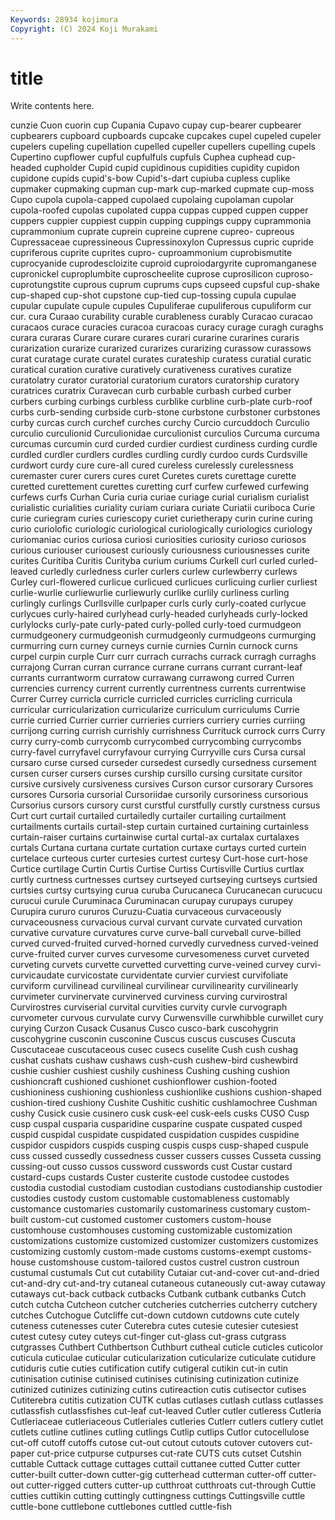 ```yaml
---
Keywords: 28934 kojimura
Copyright: (C) 2024 Koji Murakami
---
```


# title

Write contents here.




cunzie Cuon cuorin cup Cupania Cupavo cupay cup-bearer cupbearer cupbearers
cupboard cupboards cupcake cupcakes cupel cupeled cupeler cupelers cupeling cupellation
cupelled cupeller cupellers cupelling cupels Cupertino cupflower cupful cupfulfuls cupfuls
Cuphea cuphead cup-headed cupholder Cupid cupid cupidinous cupidities cupidity cupidon
cupidone cupids cupid's-bow Cupid's-dart cupiuba cupless cuplike cupmaker cupmaking cupman
cup-mark cup-marked cupmate cup-moss Cupo cupola cupola-capped cupolaed cupolaing cupolaman
cupolar cupola-roofed cupolas cupolated cuppa cuppas cupped cuppen cupper cuppers
cuppier cuppiest cuppin cupping cuppings cuppy cuprammonia cuprammonium cuprate cuprein
cupreine cuprene cupreo- cupreous Cupressaceae cupressineous Cupressinoxylon Cupressus cupric cupride
cupriferous cuprite cuprites cupro- cuproammonium cuprobismutite cuprocyanide cuprodescloizite cuproid cuproiodargyrite
cupromanganese cupronickel cuproplumbite cuproscheelite cuprose cuprosilicon cuproso- cuprotungstite cuprous cuprum
cuprums cups cupseed cupsful cup-shake cup-shaped cup-shot cupstone cup-tied cup-tossing
cupula cupulae cupular cupulate cupule cupules Cupuliferae cupuliferous cupuliform cur
cur. cura Curaao curability curable curableness curably Curacao curacao curacaos
curace curacies curacoa curacoas curacy curage curagh curaghs curara curaras
Curare curare curares curari curarine curarines curaris curarization curarize curarized
curarizes curarizing curassow curassows curat curatage curate curatel curates curateship
curatess curatial curatic curatical curation curative curatively curativeness curatives curatize
curatolatry curator curatorial curatorium curators curatorship curatory curatrices curatrix Curavecan
curb curbable curbash curbed curber curbers curbing curbings curbless curblike
curbline curb-plate curb-roof curbs curb-sending curbside curb-stone curbstone curbstoner curbstones
curby curcas curch curchef curches curchy Curcio curcuddoch Curculio curculio
curculionid Curculionidae curculionist curculios Curcuma curcuma curcumas curcumin curd curded
curdier curdiest curdiness curding curdle curdled curdler curdlers curdles curdling
curdly curdoo curds Curdsville curdwort curdy cure cure-all cured cureless
curelessly curelessness curemaster curer curers cures curet Curetes curets curettage
curette curetted curettement curettes curetting curf curfew curfewed curfewing curfews
curfs Curhan Curia curia curiae curiage curial curialism curialist curialistic
curialities curiality curiam curiara curiate Curiatii curiboca Curie curie curiegram
curies curiescopy curiet curietherapy curin curine curing curio curiolofic curiologic
curiological curiologically curiologics curiology curiomaniac curios curiosa curiosi curiosities curiosity
curioso curiosos curious curiouser curiousest curiously curiousness curiousnesses curite curites
Curitiba Curitis Curityba curium curiums Curkell curl curled curled-leaved curledly
curledness curler curlers curlew curlewberry curlews Curley curl-flowered curlicue curlicued
curlicues curlicuing curlier curliest curlie-wurlie curliewurlie curliewurly curlike curlily curliness
curling curlingly curlings Curllsville curlpaper curls curly curly-coated curlycue curlycues
curly-haired curlyhead curly-headed curlyheads curly-locked curlylocks curly-pate curly-pated curly-polled curly-toed
curmudgeon curmudgeonery curmudgeonish curmudgeonly curmudgeons curmurging curmurring curn curney curneys
curnie curnies Curnin curnock curns curpel curpin curple Curr curr
currach currachs currack curragh curraghs currajong Curran curran currance currane
currans currant currant-leaf currants currantworm curratow currawang currawong curred Curren
currencies currency current currently currentness currents currentwise Currer Currey curricla
curricle curricled curricles curricling curricula curricular curricularization curricularize curriculum curriculums
Currie currie curried Currier currier currieries curriers curriery curries curriing
currijong curring currish currishly currishness Currituck currock currs Curry curry
curry-comb currycomb currycombed currycombing currycombs curry-favel curryfavel curryfavour currying Curryville
curs Cursa cursal cursaro curse cursed curseder cursedest cursedly cursedness
cursement cursen curser cursers curses curship cursillo cursing cursitate cursitor
cursive cursively cursiveness cursives Curson cursor cursorary Cursores cursores Cursoria
cursorial Cursoriidae cursorily cursoriness cursorious Cursorius cursors cursory curst curstful
curstfully curstly curstness cursus Curt curt curtail curtailed curtailedly curtailer
curtailing curtailment curtailments curtails curtail-step curtain curtained curtaining curtainless curtain-raiser
curtains curtainwise curtal curtal-ax curtalax curtalaxes curtals Curtana curtana curtate
curtation curtaxe curtays curted curtein curtelace curteous curter curtesies curtest
curtesy Curt-hose curt-hose Curtice curtilage Curtin Curtis Curtise Curtiss Curtisville
Curtius curtlax curtly curtness curtnesses curtsey curtseyed curtseying curtseys curtsied
curtsies curtsy curtsying curua curuba Curucaneca Curucanecan curucucu curucui curule
Curuminaca Curuminacan curupay curupays curupey Curupira cururo cururos Curuzu-Cuatia curvaceous
curvaceously curvaceousness curvacious curval curvant curvate curvated curvation curvative curvature
curvatures curve curve-ball curveball curve-billed curved curved-fruited curved-horned curvedly curvedness
curved-veined curve-fruited curver curves curvesome curvesomeness curvet curveted curveting curvets
curvette curvetted curvetting curve-veined curvey curvi- curvicaudate curvicostate curvidentate curvier
curviest curvifoliate curviform curvilinead curvilineal curvilinear curvilinearity curvilinearly curvimeter curvinervate
curvinerved curviness curving curvirostral Curvirostres curviserial curvital curvities curvity curvle
curvograph curvometer curvous curvulate curvy Curwensville curwhibble curwillet cury curying
Curzon Cusack Cusanus Cusco cusco-bark cuscohygrin cuscohygrine cusconin cusconine Cuscus
cuscus cuscuses Cuscuta Cuscutaceae cuscutaceous cusec cusecs cuselite Cush cush
cushag cushat cushats cushaw cushaws cush-cush cushew-bird cushewbird cushie cushier
cushiest cushily cushiness Cushing cushing cushion cushioncraft cushioned cushionet cushionflower
cushion-footed cushioniness cushioning cushionless cushionlike cushions cushion-shaped cushion-tired cushiony Cushite
Cushitic cushitic cushlamochree Cushman cushy Cusick cusie cusinero cusk cusk-eel
cusk-eels cusks CUSO Cusp cusp cuspal cusparia cusparidine cusparine cuspate
cuspated cusped cuspid cuspidal cuspidate cuspidated cuspidation cuspides cuspidine cuspidor
cuspidors cuspids cusping cuspis cusps cusp-shaped cuspule cuss cussed cussedly
cussedness cusser cussers cusses Cusseta cussing cussing-out cusso cussos cussword
cusswords cust Custar custard custard-cups custards Custer custerite custode custodee
custodes custodia custodial custodiam custodian custodians custodianship custodier custodies custody
custom customable customableness customably customance customaries customarily customariness customary custom-built
custom-cut customed customer customers custom-house customhouse customhouses customing customizable customization
customizations customize customized customizer customizers customizes customizing customly custom-made customs
customs-exempt customs-house customshouse custom-tailored custos custrel custron custroun custumal custumals
Cut cut cutability Cutaiar cut-and-cover cut-and-dried cut-and-dry cut-and-try cutaneal cutaneous
cutaneously cut-away cutaway cutaways cut-back cutback cutbacks Cutbank cutbank cutbanks
Cutch cutch cutcha Cutcheon cutcher cutcheries cutcherries cutcherry cutchery cutches
Cutchogue Cutcliffe cut-down cutdown cutdowns cute cutely cuteness cutenesses cuter
Cuterebra cutes cutesie cutesier cutesiest cutest cutesy cutey cuteys cut-finger
cut-glass cut-grass cutgrass cutgrasses Cuthbert Cuthbertson Cuthburt cutheal cuticle cuticles
cuticolor cuticula cuticulae cuticular cuticularization cuticularize cuticulate cutidure cutiduris cutie
cuties cutification cutify cutigeral cutikin cut-in cutin cutinisation cutinise cutinised
cutinises cutinising cutinization cutinize cutinized cutinizes cutinizing cutins cutireaction cutis
cutisector cutises Cutiterebra cutitis cutization CUTK cutlas cutlases cutlash cutlass
cutlasses cutlassfish cutlassfishes cut-leaf cut-leaved Cutler cutler cutleress Cutleria Cutleriaceae
cutleriaceous Cutleriales cutleries Cutlerr cutlers cutlery cutlet cutlets cutline cutlines
cutling cutlings Cutlip cutlips Cutlor cutocellulose cut-off cutoff cutoffs cutose
cut-out cutout cutouts cutover cutovers cut-paper cut-price cutpurse cutpurses cut-rate
CUTS cuts cutset Cutshin cuttable Cuttack cuttage cuttages cuttail cuttanee
cutted Cutter cutter cutter-built cutter-down cutter-gig cutterhead cutterman cutter-off cutter-out
cutter-rigged cutters cutter-up cutthroat cutthroats cut-through Cuttie cutties cuttikin cutting
cuttingly cuttingness cuttings Cuttingsville cuttle cuttle-bone cuttlebone cuttlebones cuttled cuttle-fish
